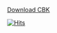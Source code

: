 


[Download CBK]({{site.github.url}}/CBK.apk "download")

[![Hits](https://hits.seeyoufarm.com/api/count/incr/badge.svg?url=https%3A%2F%2Fcmwillett.github.io%2FTheDigitalCookbook%2Fdownloads%2F&count_bg=%2379C83D&title_bg=%23555555&icon=&icon_color=%23E7E7E7&title=hits&edge_flat=false)](https://hits.seeyoufarm.com)
